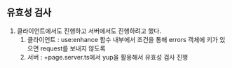 ## 유효성 검사 
1. 클라이언트에서도 진행하고 서버에서도 진행하려고 했다.
	1. 클라이언트 : use:enhance 함수 내부에서 조건을 통해 errors 객체에 키가 있으면 request를 보내지 않도록
	2. 서버 : +page.server.ts에서 yup을 활용해서 유효성 검사 진행
		